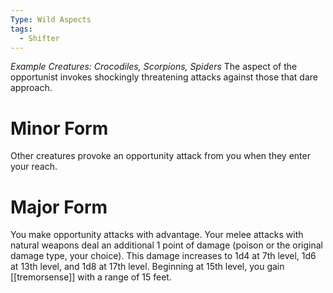 ```yaml
---
Type: Wild Aspects
tags:
  - Shifter
---
```

*Example Creatures: Crocodiles, Scorpions, Spiders*
The aspect of the opportunist invokes shockingly threatening attacks against those that dare approach.

# Minor Form
Other creatures provoke an opportunity attack from you when they enter your reach.

# Major Form
You make opportunity attacks with advantage. Your melee attacks with natural weapons deal an additional 1 point of damage (poison or the original damage type, your choice). This damage increases to 1d4 at 7th level, 1d6 at 13th level, and 1d8 at 17th level.
Beginning at 15th level, you gain [[tremorsense]] with a range of 15 feet.